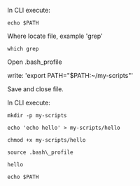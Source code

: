 
In CLI execute:


```
echo $PATH
```

Where locate file, example 'grep'

```
which grep
```

Open .bash\_profile

write: 'export PATH="$PATH:~/my-scripts"'

Save and close file.

In CLI execute:

```
mkdir -p my-scripts
```
```
echo 'echo hello' > my-scripts/hello
```
```
chmod +x my-scripts/hello
```
```
source .bash\_profile
```
```
hello
```
```
echo $PATH
```

